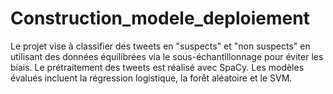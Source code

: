 # Construction_modele_deploiement
Le projet vise à classifier des tweets en "suspects" et "non suspects" en utilisant des données équilibrées via le sous-échantillonnage pour éviter les biais. Le prétraitement des tweets est réalisé avec SpaCy. Les modèles évalués incluent la régression logistique, la forêt aléatoire et le SVM.
